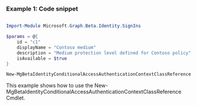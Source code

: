 ### Example 1: Code snippet

```powershell

Import-Module Microsoft.Graph.Beta.Identity.SignIns

$params = @{
	id = "c1"
	displayName = "Contoso medium"
	description = "Medium protection level defined for Contoso policy"
	isAvailable = $true
}

New-MgBetaIdentityConditionalAccessAuthenticationContextClassReference -BodyParameter $params

```
This example shows how to use the New-MgBetaIdentityConditionalAccessAuthenticationContextClassReference Cmdlet.

